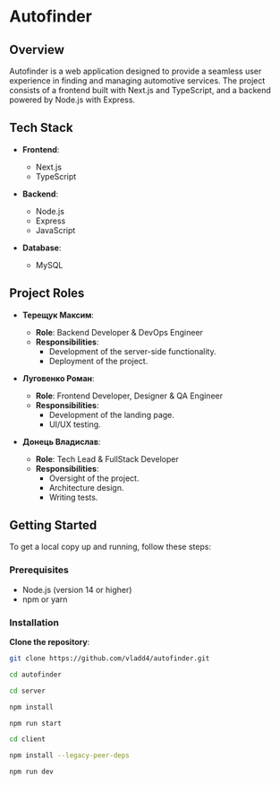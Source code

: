 # Autofinder

## Overview

Autofinder is a web application designed to provide a seamless user experience in finding and managing automotive services. The project consists of a frontend built with Next.js and TypeScript, and a backend powered by Node.js with Express.

## Tech Stack

- **Frontend**: 
  - Next.js
  - TypeScript

- **Backend**: 
  - Node.js
  - Express
  - JavaScript

- **Database**: 
  - MySQL

## Project Roles

- **Терещук Максим**: 
  - **Role**: Backend Developer & DevOps Engineer
  - **Responsibilities**: 
    - Development of the server-side functionality.
    - Deployment of the project.

- **Луговенко Роман**: 
  - **Role**: Frontend Developer, Designer & QA Engineer
  - **Responsibilities**: 
    - Development of the landing page.
    - UI/UX testing.

- **Донець Владислав**: 
  - **Role**: Tech Lead & FullStack Developer
  - **Responsibilities**: 
    - Oversight of the project.
    - Architecture design.
    - Writing tests.

## Getting Started

To get a local copy up and running, follow these steps:

### Prerequisites

- Node.js (version 14 or higher)
- npm or yarn

### Installation

**Clone the repository**:
   ```bash
   git clone https://github.com/vladd4/autofinder.git

   cd autofinder

   cd server 

   npm install

   npm run start

   cd client

   npm install --legacy-peer-deps

   npm run dev

  

